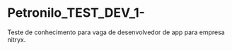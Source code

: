 # Petronilo_TEST_DEV_1-
Teste de conhecimento para vaga de desenvolvedor de app para empresa nitryx.
